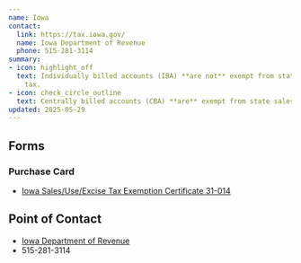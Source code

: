 ```yaml
---
name: Iowa
contact:
  link: https://tax.iowa.gov/
  name: Iowa Department of Revenue
  phone: 515-281-3114
summary:
- icon: highlight_off
  text: Individually billed accounts (IBA) **are not** exempt from state sales
    tax.
- icon: check_circle_outline
  text: Centrally billed accounts (CBA) **are** exempt from state sales tax.
updated: 2025-05-29
---
```


## Forms

### Purchase Card

* [Iowa Sales/Use/Excise Tax Exemption Certificate 31-014](https://revenue.iowa.gov/media/2265/download?inline)

## Point of Contact
- [Iowa Department of Revenue](https://tax.iowa.gov/)
- 515-281-3114

